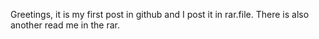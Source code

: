 Greetings, it is my first post in github and I post it in rar.file. There is also another read me in the rar.
